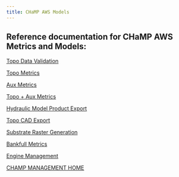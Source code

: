 ```yaml
---
title: CHaMP AWS Models
---
```


## Reference documentation for CHaMP AWS Metrics and Models:

[Topo Data Validation](topo-validation.md)

[Topo Metrics]()

[Aux Metrics]()

[Topo + Aux Metrics]()

[Hydraulic Model Product Export](hydro_export.md)

[Topo CAD Export](cad_exports.md)

[Substrate Raster Generation](substrate.md)

[Bankfull Metrics](bankfull_metrics.md)

[Engine Management](EngineManagement.md)




[CHAMP MANAGEMENT HOME](https://southforkresearch.github.io/CHaMP-Management/)
